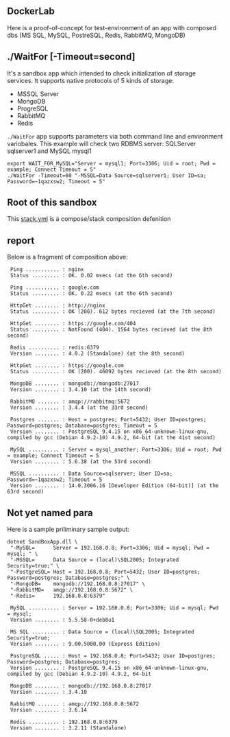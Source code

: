 ## DockerLab

Here is a proof-of-concept for test-environment of an app with composed dbs (MS SQL, MySQL, PostreSQL, Redis, RabbitMQ, MongoDB)

## ./WaitFor [-Timeout=second]

It's a sandbox app which intended to check initialization of storage services. It supports native protocols of 5 kinds of storage:
* MSSQL Server
* MongoDB
* ProgreSQL
* RabbitMQ
* Redis

`./WaitFor` app supports parameters via both command line and environment variobales. 
This example will check two RDBMS server: SQLServer sqlserver1 and MySQL mysql1
```
export WAIT_FOR_MySQL="Server = mysql1; Port=3306; Uid = root; Pwd = example; Connect Timeout = 5"
./WaitFor -Timeout=60 "-MSSQL=Data Source=sqlserver1; User ID=sa; Password=~1qazxsw2; Timeout = 5"
```

## Root of this sandbox
This [stack.yml](compose/stack.yml) is a compose/stack composition defenition

## report
Below is a fragment of composition above:
```
 Ping ........... : nginx
 Status ......... : OK. 0.02 msecs (at the 6th second)

 Ping ........... : google.com
 Status ......... : OK. 0.22 msecs (at the 6th second)

 HttpGet ........ : http://nginx
 Status ......... : OK (200). 612 bytes recieved (at the 7th second)

 HttpGet ........ : https://google.com/404
 Status ......... : NotFound (404). 1564 bytes recieved (at the 8th second)

 Redis .......... : redis:6379
 Version ........ : 4.0.2 (Standalone) (at the 8th second)

 HttpGet ........ : https://google.com
 Status ......... : OK (200). 46092 bytes recieved (at the 8th second)

 MongoDB ........ : mongodb://mongodb:27017
 Version ........ : 3.4.10 (at the 14th second)

 RabbitMQ ....... : amqp://rabbitmq:5672
 Version ........ : 3.4.4 (at the 33rd second)

 Postgres ....... : Host = postgres; Port=5432; User ID=postgres; Password=postgres; Database=postgres; Timeout = 5
 Version ........ : PostgreSQL 9.4.15 on x86_64-unknown-linux-gnu, compiled by gcc (Debian 4.9.2-10) 4.9.2, 64-bit (at the 41st second)

 MySQL .......... : Server = mysql_another; Port=3306; Uid = root; Pwd = example; Connect Timeout = 5
 Version ........ : 5.6.38 (at the 53rd second)

 MSSQL .......... : Data Source=sqlserver; User ID=sa; Password=~1qazxsw2; Timeout = 5
 Version ........ : 14.0.3006.16 [Developer Edition (64-bit)] (at the 63rd second)
```


## Not yet named para
Here is a sample priliminary sample output:
```
dotnet SandBoxApp.dll \
 "-MySQL=      Server = 192.168.0.8; Port=3306; Uid = mysql; Pwd = mysql; " \
 "-MSSQL=      Data Source = (local)\SQL2005; Integrated Security=true;" \
 "-PostgreSQL= Host = 192.168.0.8; Port=5432; User ID=postgres; Password=postgres; Database=postgres;" \
 "-MongoDB=    mongodb://192.168.0.8:27017" \
 "-RabbitMQ=   amqp://192.168.0.8:5672" \
 "-Redis=      192.168.0.8:6379"

 MySQL .......... : Server = 192.168.0.8; Port=3306; Uid = mysql; Pwd = mysql;
 Version ........ : 5.5.58-0+deb8u1

 MS SQL ......... : Data Source = (local)\SQL2005; Integrated Security=true;
 Version ........ : 9.00.5000.00 (Express Edition)

 PostgreSQL ..... : Host = 192.168.0.8; Port=5432; User ID=postgres; Password=postgres; Database=postgres;
 Version ........ : PostgreSQL 9.4.15 on x86_64-unknown-linux-gnu, compiled by gcc (Debian 4.9.2-10) 4.9.2, 64-bit

 MongoDB ........ : mongodb://192.168.0.8:27017
 Version ........ : 3.4.10

 RabbitMQ ....... : amqp://192.168.0.8:5672
 Version ........ : 3.6.14

 Redis .......... : 192.168.0.8:6379
 Version ........ : 3.2.11 (Standalone)
```
